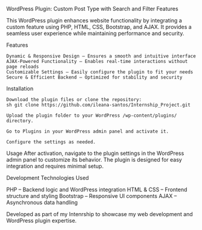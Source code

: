 WordPress Plugin: Custom Post Type with Search and Filter Features

This WordPress plugin enhances website functionality by integrating a custom feature using PHP, HTML, CSS, Bootstrap, and AJAX. It provides a seamless user experience while maintaining performance and security.

Features

    Dynamic & Responsive Design – Ensures a smooth and intuitive interface
    AJAX-Powered Functionality – Enables real-time interactions without page reloads
    Customizable Settings – Easily configure the plugin to fit your needs
    Secure & Efficient Backend – Optimized for stability and security

Installation

    Download the plugin files or clone the repository:
    sh git clone https://github.com/ileana-santos/Internship_Project.git

    Upload the plugin folder to your WordPress /wp-content/plugins/ directory.

    Go to Plugins in your WordPress admin panel and activate it.

    Configure the settings as needed.

Usage After activation, navigate to the plugin settings in the WordPress admin panel to customize its behavior. The plugin is designed for easy integration and requires minimal setup.

Development Technologies Used

PHP – Backend logic and WordPress integration
HTML & CSS – Frontend structure and styling
Bootstrap – Responsive UI components
AJAX – Asynchronous data handling

Developed as part of my Intenrship to showcase my web development and WordPress plugin expertise.
